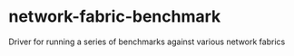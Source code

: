 # network-fabric-benchmark
Driver for running a series of benchmarks against various network fabrics
